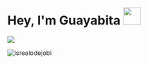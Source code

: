 # Hey, I'm Guayabita <img height="40" src="https://raw.githubusercontent.com/innng/innng/master/assets/kyubey.gif"/>


<a href="https://github.com/GuayabitaDev">
  <img align="center" src="https://github-readme-stats.vercel.app/api/top-langs/?username=GuayabitaDev&theme=dracula&hide_langs_below=1" />
</a>

<p align="left"> <img src="https://komarev.com/ghpvc/?username=GuayabitaDev&label=Profile%20views&color=0e75b6&style=flat" alt="isrealodejobi" />
